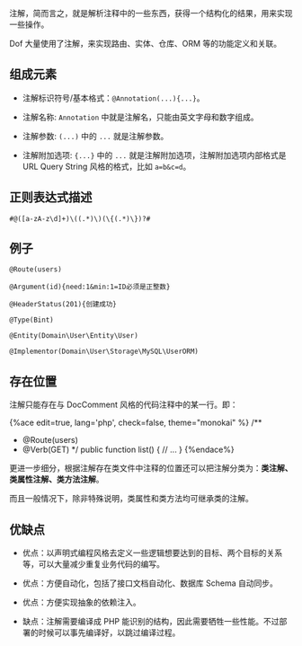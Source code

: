 <!-- toc -->

注解，简而言之，就是解析注释中的一些东西，获得一个结构化的结果，用来实现一些操作。

Dof 大量使用了注解，来实现路由、实体、仓库、ORM 等的功能定义和关联。

## 组成元素

- 注解标识符号/基本格式：`@Annotation(...){...}`。

- 注解名称: `Annotation` 中就是注解名，只能由英文字母和数字组成。

- 注解参数: `(...)` 中的 `...` 就是注解参数。

- 注解附加选项: `{...}` 中的 `...` 就是注解附加选项，注解附加选项内部格式是 URL Query String 风格的格式，比如 `a=b&c=d`。 

## 正则表达式描述

```
#@([a-zA-z\d]+)\((.*)\)(\{(.*)\})?#
```

## 例子

```
@Route(users)

@Argument(id){need:1&min:1=ID必须是正整数}

@HeaderStatus(201){创建成功}

@Type(Bint)

@Entity(Domain\User\Entity\User)

@Implementor(Domain\User\Storage\MySQL\UserORM)
```

## 存在位置

注解只能存在与 DocComment 风格的代码注释中的某一行。即：

{%ace edit=true, lang='php', check=false, theme="monokai" %}
/**
 * @Route(users)
 * @Verb(GET)
 */
public function list()
{
    // ...
}
{%endace%}

更进一步细分，根据注解存在类文件中注释的位置还可以把注解分类为：__类注解、类属性注解、类方法注解__。

而且一般情况下，除非特殊说明，类属性和类方法均可继承类的注解。

## 优缺点

- 优点：以声明式编程风格去定义一些逻辑想要达到的目标、两个目标的关系等，可以大量减少重复业务代码的编写。

- 优点：方便自动化，包括了接口文档自动化、数据库 Schema 自动同步。

- 优点：方便实现抽象的依赖注入。

- 缺点：注解需要编译成 PHP 能识别的结构，因此需要牺牲一些性能。不过部署的时候可以事先编译好，以跳过编译过程。
